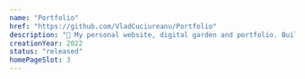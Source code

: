 ```yaml
---
name: "Portfolio"
href: "https://github.com/VladCuciureanu/Portfolio"
description: "🏡 My personal website, digital garden and portfolio. Built using Next.js and deployed on Vercel."
creationYear: 2022
status: "released"
homePageSlot: 3
---
```

